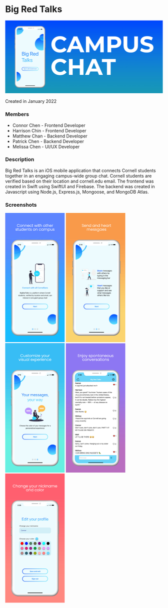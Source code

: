# Big Red Talks
<img src="https://github.com/connorjchen/BigRedTalks/blob/main/assets/banner.jpeg" width="1000" />

Created in January 2022

### Members

- Connor Chen - Frontend Developer
- Harrison Chin - Frontend Developer
- Matthew Chan - Backend Developer
- Patrick Chen - Backend Developer
- Melissa Chen - UI/UX Developer

### Description

Big Red Talks is an iOS mobile application that connects Cornell students together in an engaging campus-wide group chat. Cornell students are verified based on their location and cornell.edu email. The frontend was created in Swift using SwiftUI and Firebase. The backend was created in Javascript using Node.js, Express.js, Mongoose, and MongoDB Atlas.

### Screenshots
<p float="left">
  <img src="https://github.com/connorjchen/BigRedTalks/blob/main/assets/image1.jpeg" width="190" />
  <img src="https://github.com/connorjchen/BigRedTalks/blob/main/assets/image2.jpeg" width="190" />
  <img src="https://github.com/connorjchen/BigRedTalks/blob/main/assets/image3.jpeg" width="190" />
  <img src="https://github.com/connorjchen/BigRedTalks/blob/main/assets/image4.jpeg" width="190" /> 
  <img src="https://github.com/connorjchen/BigRedTalks/blob/main/assets/image5.jpeg" width="190" />
</p>

